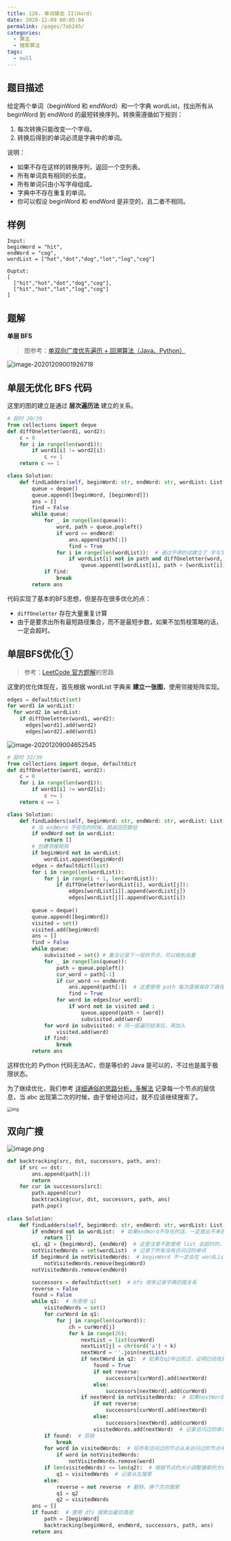 ```yaml
---
title: 126. 单词接龙 II(Hard)
date: 2020-12-09 00:05:04
permalink: /pages/7ab245/
categories: 
  - 算法
  - 搜索算法
tags: 
  - null
---
```


## 题目描述

给定两个单词（beginWord 和 endWord）和一个字典 wordList，找出所有从 beginWord 到 endWord 的最短转换序列。转换需遵循如下规则：

1. 每次转换只能改变一个字母。
2. 转换后得到的单词必须是字典中的单词。

说明：

- 如果不存在这样的转换序列，返回一个空列表。
- 所有单词具有相同的长度。
- 所有单词只由小写字母组成。
- 字典中不存在重复的单词。
- 你可以假设 beginWord 和 endWord 是非空的，且二者不相同。

## 样例

```
Input:
beginWord = "hit",
endWord = "cog",
wordList = ["hot","dot","dog","lot","log","cog"]

Ouptut:
[
  ["hit","hot","dot","dog","cog"],
  ["hit","hot","lot","log","cog"]
]
```

## 题解

**单层 BFS** 

> 图参考：[单双向广度优先遍历 + 回溯算法（Java、Python）](https://leetcode-cn.com/problems/word-ladder-ii/solution/yan-du-you-xian-bian-li-shuang-xiang-yan-du-you--2/)

![image-20201209001926718](./assets/img/image-20201209001926718.png)

## 单层无优化 BFS 代码

这里的图的建立是通过  **层次遍历法** 建立的关系。

```python
# 超时 20/39
from collections import deque 
def diffOneletter(word1, word2):
    c = 0
    for i in range(len(word1)):
        if word1[i] != word2[i]:
            c += 1
    return c == 1

class Solution:
    def findLadders(self, beginWord: str, endWord: str, wordList: List[str]) -> List[List[str]]:
        queue = deque()
        queue.append([beginWord, [beginWord]])
        ans = []
        find = False 
        while queue:
            for _ in range(len(queue)):
                word, path = queue.popleft()
                if word == endWord:
                    ans.append(path[:])
                    find = True 
                for i in range(len(wordList)):  # 通过不停的试建立了 字与字的关系
                    if wordList[i] not in path and diffOneletter(word, wordList[i]):
                        queue.append([wordList[i], path + [wordList[i]]])
            if find: 
                break 
        return ans 
```

代码实现了基本的BFS思想，但是存在很多优化的点：

- `diffOneletter` 存在大量重复计算
- 由于是要求出所有最短路径集合，而不是最短步数，如果不加剪枝策略的话，一定会超时。

## 单层BFS优化① 

> 参考：[LeetCode 官方题解](https://leetcode-cn.com/problems/word-ladder-ii/solution/dan-ci-jie-long-ii-by-leetcode-solution/)的思路

这里的优化体现在，首先根据 wordList 字典来 **建立一张图**，使用邻接矩阵实现。

```python
edges = defaultdict(set)
for word1 in wordList:
  for word2 in wordList:
    if diffOneletter(word1, word2):
      edges[word1].add(word2)
      edges[word2].add(word1)
```



![image-20201209004652545](./assets/img/image-20201209004652545.png)



```python
# 超时 32/39
from collections import deque, defaultdict
def diffOneletter(word1, word2):
    c = 0
    for i in range(len(word1)):
        if word1[i] != word2[i]:
            c += 1
    return c == 1

class Solution:
    def findLadders(self, beginWord: str, endWord: str, wordList: List[str]) -> List[List[str]]:
        # 当 endWord 不存在的时候，就返回空数组
        if endWord not in wordList: 
            return []
        # 创建邻接矩阵
        if beginWord not in wordList:
            wordList.append(beginWord)
        edges = defaultdict(list)
        for i in range(len(wordList)):
            for j in range(i + 1, len(wordList)):
                if diffOneletter(wordList[i], wordList[j]):
                    edges[wordList[i]].append(wordList[j])
                    edges[wordList[j]].append(wordList[i])
        
        queue = deque()
        queue.append([beginWord])
        visited = set()
        visited.add(beginWord)
        ans = []
        find = False 
        while queue:
            subvisited = set() # 集合记录下一层的节点，可以做到去重
            for _ in range(len(queue)):
                path = queue.popleft()
                cur_word = path[-1]
                if cur_word == endWord:
                    ans.append(path[:])  # 这里使用 path 每次直接保存了路径，但是很多解法认为这样做法会极大消耗空间，所以一般是通过 BFS 建立词与词的关系图，然后再使用 DFS 寻找最优路径。
                    find = True 
                for word in edges[cur_word]:
                    if word not in visited and :
                        queue.append(path + [word])
                        subvisited.add(word)
            for word in subvisited: # 同一层遍历结束后，再加入
                visited.add(word)
            if find: 
                break 
        return ans 
```

这样优化的 Python 代码无法AC，但是等价的 Java 是可以的，不过也是属于极限状态。

为了继续优化，我们参考 [详细通俗的思路分析，多解法](https://leetcode-cn.com/problems/word-ladder-ii/solution/xiang-xi-tong-su-de-si-lu-fen-xi-duo-jie-fa-by-3-3/) 记录每一个节点的层信息，当 abc 出现第二次的时候，由于曾经访问过，就不应该继续搜索了。

<img src="./assets/img/a677744731d785ae02ee5373b669c056ad03293262b03b6b8bb90a5cd5105093.jpg" alt="img" style="zoom:67%;" />



## 双向广搜 

![image.png](./assets/img/cd190a4a61445ac9affc344f941da381d64a163b81c7594f342d45793c5bfd06-image.png)



```python
def backtracking(src, dst, successors, path, ans):
    if src == dst:
        ans.append(path[:])
        return 
    for cur in successors[src]:
        path.append(cur)
        backtracking(cur, dst, successors, path, ans)
        path.pop()
    
class Solution:
    def findLadders(self, beginWord: str, endWord: str, wordList: List[str]) -> List[List[str]]:
        if endWord not in wordList:  # 如果endWord不存在的话，一定是出不来答案
            return []
        q1, q2 = {beginWord}, {endWord}  # 这里注意不能使用 list 会超时的，必须使用 set 哈希表
        notVisitedWords = set(wordList)  # 记录了所有没有访问过的单词
        if beginWord in notVisitedWords:  # beginWord 不一定会在 wordList 中
            notVisitedWords.remove(beginWord)
        notVisitedWords.remove(endWord)

        successors = defaultdict(set)  # bfs 用来记录字典的图关系
        reverse = False
        found = False
        while q1:  # 先使用 q1 
            visitedWords = set()
            for curWord in q1:
                for j in range(len(curWord)):
                    ch = curWord[j]
                    for k in range(26):
                        nextList = list(curWord)
                        nextList[j] = chr(ord('a') + k)
                        nextWord = ''.join(nextList)
                        if nextWord in q2:  # 如果在q2中出现过，证明已经找到了
                            found = True
                            if not reverse:
                                successors[curWord].add(nextWord)
                            else:
                                successors[nextWord].add(curWord)
                        if nextWord in notVisitedWords:  # 如果nextWord是合法的
                            if not reverse:
                                successors[curWord].add(nextWord)
                            else:
                                successors[nextWord].add(curWord)
                            visitedWords.add(nextWord)  # 记录访问过的单词
            if found:  # 剪枝
                break 
            for word in visitedWords:  # 将所有访问过的节点从未访问过的节点中去除
                if word in notVisitedWords:
                    notVisitedWords.remove(word)
            if len(visitedWords) <= len(q2):  # 根据节点的大小调整搜索的方向
                q1 = visitedWords  # 记录从左搜索
            else:
                reverse = not reverse  # 翻转，换个方向搜索
                q1 = q2
                q2 = visitedWords
        ans = []
        if found:  # 使用 dfs 搜索出最优路径
            path = [beginWord]
            backtracking(beginWord, endWord, successors, path, ans)
        return ans
```

